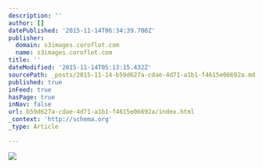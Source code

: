 ```yaml
---
description: ''
author: []
datePublished: '2015-11-14T06:34:39.700Z'
publisher:
  domain: s3images.coroflot.com
  name: s3images.coroflot.com
title: ''
dateModified: '2015-11-14T05:13:15.432Z'
sourcePath: _posts/2015-11-14-b59d627a-cdae-4d71-a1b1-f4615e06692a.md
published: true
inFeed: true
hasPage: true
inNav: false
url: b59d627a-cdae-4d71-a1b1-f4615e06692a/index.html
_context: 'http://schema.org'
_type: Article

---
```

![](http://s3images.coroflot.com/user_files/individual_files/original_327436_obz9gkavbpgwrpxbwuoywfm7i.jpg)